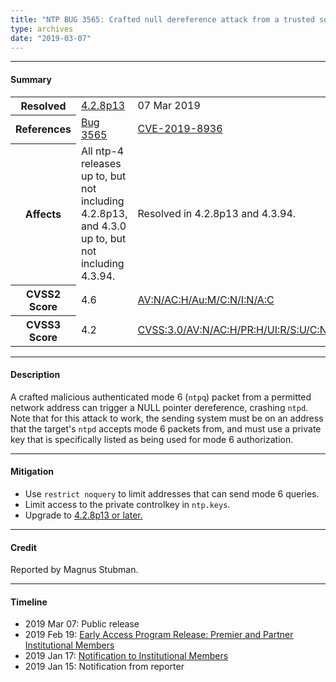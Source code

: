 ```yaml
---
title: "NTP BUG 3565: Crafted null dereference attack from a trusted source with an authenticated mode 6 packet"
type: archives
date: "2019-03-07"
---
```


* * *

#### Summary

<table>
  <tbody>
	<tr>
		<th><b>Resolved</b></th>
		<td><a href="/support/securitynotice/4_2_8p13-release-announcement/">4.2.8p13</a></td>
		<td>07 Mar 2019</td>
	</tr>
	<tr>
		<th><b>References</b></th>
		<td><a href="https://bugs.ntp.org/show_bug.cgi?id=3565">Bug 3565</a></td>
		<td><a href="https://nvd.nist.gov/vuln/detail/CVE-2019-8936/">CVE-2019-8936</a></td>
	</tr>
	<tr>
		<th><b>Affects</b></th>
		<td>All ntp-4 releases up to, but not including 4.2.8p13,<br> and 4.3.0 up to, but not including 4.3.94.</td>
		<td>Resolved in 4.2.8p13 and 4.3.94.</td>
	</tr>
	<tr>
		<th><b>CVSS2 Score</b></th>
		<td>4.6</td>
		<td><a href="https://nvd.nist.gov/vuln-metrics/cvss/v2-calculator?vector=(AV:N/AC:H/Au:M/C:N/I:N/A:C)">AV:N/AC:H/Au:M/C:N/I:N/A:C</a></td>
	</tr>
	<tr>
		<th><b>CVSS3 Score<b></th>
		<td>4.2</td>
		<td><a href="https://nvd.nist.gov/vuln-metrics/cvss/v3-calculator?vector=AV:N/AC:H/PR:H/UI:R/S:U/C:N/I:N/A:H">CVSS:3.0/AV:N/AC:H/PR:H/UI:R/S:U/C:N/I:N/A:H</a></td>
	</tr>	
  </tbody>	
</table>

* * *
    
#### Description 

A crafted malicious authenticated mode 6 (`ntpq`) packet from a permitted network address can trigger a NULL pointer dereference, crashing `ntpd`. Note that for this attack to work, the sending system must be on an address that the target's `ntpd` accepts mode 6 packets from, and must use a private key that is specifically listed as being used for mode 6 authorization. 

* * *
    
#### Mitigation

* Use `restrict noquery` to limit addresses that can send mode 6 queries.
* Limit access to the private controlkey in `ntp.keys`.
* Upgrade to [4.2.8p13 or later.](/downloads/)

* * *

#### Credit

Reported by Magnus Stubman.

* * *

#### Timeline

* 2019 Mar 07: Public release
* 2019 Feb 19: [Early Access Program Release: Premier and Partner Institutional Members](https://www.nwtime.org/membership/benefits/)
* 2019 Jan 17: [Notification to Institutional Members](https://www.nwtime.org/membership/benefits/)
* 2019 Jan 15: Notification from reporter